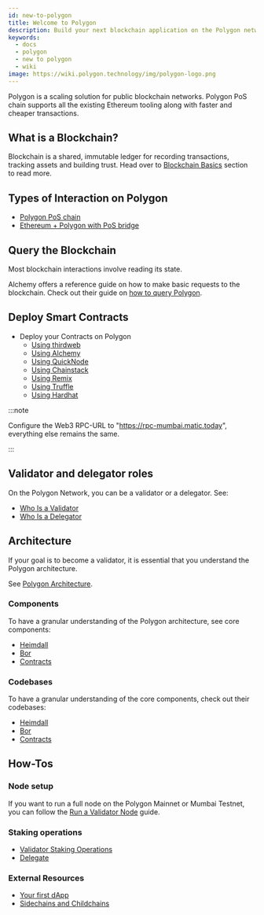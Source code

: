 ```yaml
---
id: new-to-polygon
title: Welcome to Polygon
description: Build your next blockchain application on the Polygon network.
keywords:
  - docs
  - polygon
  - new to polygon
  - wiki
image: https://wiki.polygon.technology/img/polygon-logo.png
---
```


Polygon is a scaling solution for public blockchain networks. Polygon PoS chain supports all the existing Ethereum tooling along with faster and cheaper transactions.

## What is a Blockchain?

Blockchain is a shared, immutable ledger for recording transactions, tracking assets and building trust. Head over to [Blockchain Basics](blockchain-basics/basics-blockchain.md) section to read more.

## Types of Interaction on Polygon

- [Polygon PoS chain](/develop/getting-started.md)
- [Ethereum + Polygon with PoS bridge](/develop/ethereum-polygon/pos/getting-started.md)

## Query the Blockchain

Most blockchain interactions involve reading its state.

Alchemy offers a reference guide on how to make basic requests to the blockchain. Check out their guide on [how to query Polygon](https://docs.alchemy.com/reference/polygon-sdk-examples).

## Deploy Smart Contracts

- Deploy your Contracts on Polygon
  - [Using thirdweb](/develop/thirdweb.md)
  - [Using Alchemy](/develop/alchemy.md)
  - [Using QuickNode](/develop/quicknode.md)
  - [Using Chainstack](/develop/chainstack.md)
  - [Using Remix](/develop/remix.md)
  - [Using Truffle](/develop/truffle.md)
  - [Using Hardhat](/develop/hardhat.md)

:::note

Configure the Web3 RPC-URL to "https://rpc-mumbai.matic.today", everything else remains the same.

:::

## Validator and delegator roles

On the Polygon Network, you can be a validator or a delegator. See:

- [Who Is a Validator](/maintain/polygon-basics/who-is-validator.md)
- [Who Is a Delegator](/maintain/polygon-basics/who-is-delegator.md)

## Architecture

If your goal is to become a validator, it is essential that you understand the Polygon architecture.

See [Polygon Architecture](/pos/design/validator/architecture.md).

### Components

To have a granular understanding of the Polygon architecture, see core components:

- [Heimdall](/pos/design/heimdall/overview.md)
- [Bor](/pos/design/bor/overview.md)
- [Contracts](/pos/contracts/stakingmanager.md)

### Codebases

To have a granular understanding of the core components, check out their codebases:

- [Heimdall](https://github.com/maticnetwork/heimdall)
- [Bor](https://github.com/maticnetwork/bor)
- [Contracts](https://github.com/maticnetwork/contracts)

## How-Tos

### Node setup

If you want to run a full node on the Polygon Mainnet or Mumbai Testnet, you can follow the
[Run a Validator Node](/pos/validator/run-validator.md) guide.

### Staking operations

- [Validator Staking Operations](/docs/pos/validator/validator-staking-operations)
- [Delegate](/docs/maintain/delegate/delegate)

### External Resources

- [Your first dApp](https://www.youtube.com/watch?v=rzvk2kdjr2I)
- [Sidechains and Childchains](https://hackernoon.com/what-are-sidechains-and-childchains-7202cc9e5994)
